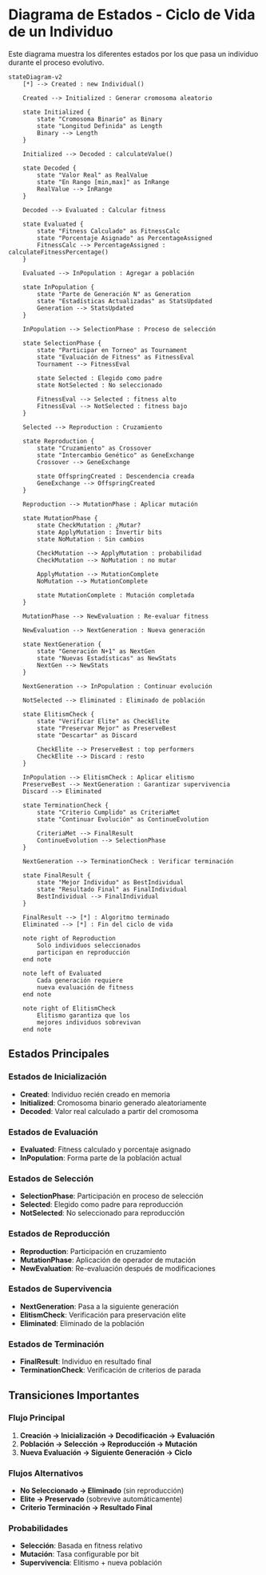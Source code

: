 # Diagrama de Estados - Ciclo de Vida de un Individuo

Este diagrama muestra los diferentes estados por los que pasa un individuo durante el proceso evolutivo.

```mermaid
stateDiagram-v2
    [*] --> Created : new Individual()
    
    Created --> Initialized : Generar cromosoma aleatorio
    
    state Initialized {
        state "Cromosoma Binario" as Binary
        state "Longitud Definida" as Length
        Binary --> Length
    }
    
    Initialized --> Decoded : calculateValue()
    
    state Decoded {
        state "Valor Real" as RealValue
        state "En Rango [min,max]" as InRange
        RealValue --> InRange
    }
    
    Decoded --> Evaluated : Calcular fitness
    
    state Evaluated {
        state "Fitness Calculado" as FitnessCalc
        state "Porcentaje Asignado" as PercentageAssigned
        FitnessCalc --> PercentageAssigned : calculateFitnessPercentage()
    }
    
    Evaluated --> InPopulation : Agregar a población
    
    state InPopulation {
        state "Parte de Generación N" as Generation
        state "Estadísticas Actualizadas" as StatsUpdated
        Generation --> StatsUpdated
    }
    
    InPopulation --> SelectionPhase : Proceso de selección
    
    state SelectionPhase {
        state "Participar en Torneo" as Tournament
        state "Evaluación de Fitness" as FitnessEval
        Tournament --> FitnessEval
        
        state Selected : Elegido como padre
        state NotSelected : No seleccionado
        
        FitnessEval --> Selected : fitness alto
        FitnessEval --> NotSelected : fitness bajo
    }
    
    Selected --> Reproduction : Cruzamiento
    
    state Reproduction {
        state "Cruzamiento" as Crossover
        state "Intercambio Genético" as GeneExchange
        Crossover --> GeneExchange
        
        state OffspringCreated : Descendencia creada
        GeneExchange --> OffspringCreated
    }
    
    Reproduction --> MutationPhase : Aplicar mutación
    
    state MutationPhase {
        state CheckMutation : ¿Mutar?
        state ApplyMutation : Invertir bits
        state NoMutation : Sin cambios
        
        CheckMutation --> ApplyMutation : probabilidad
        CheckMutation --> NoMutation : no mutar
        
        ApplyMutation --> MutationComplete
        NoMutation --> MutationComplete
        
        state MutationComplete : Mutación completada
    }
    
    MutationPhase --> NewEvaluation : Re-evaluar fitness
    
    NewEvaluation --> NextGeneration : Nueva generación
    
    state NextGeneration {
        state "Generación N+1" as NextGen
        state "Nuevas Estadísticas" as NewStats
        NextGen --> NewStats
    }
    
    NextGeneration --> InPopulation : Continuar evolución
    
    NotSelected --> Eliminated : Eliminado de población
    
    state ElitismCheck {
        state "Verificar Elite" as CheckElite
        state "Preservar Mejor" as PreserveBest
        state "Descartar" as Discard
        
        CheckElite --> PreserveBest : top performers
        CheckElite --> Discard : resto
    }
    
    InPopulation --> ElitismCheck : Aplicar elitismo
    PreserveBest --> NextGeneration : Garantizar supervivencia
    Discard --> Eliminated
    
    state TerminationCheck {
        state "Criterio Cumplido" as CriteriaMet
        state "Continuar Evolución" as ContinueEvolution
        
        CriteriaMet --> FinalResult
        ContinueEvolution --> SelectionPhase
    }
    
    NextGeneration --> TerminationCheck : Verificar terminación
    
    state FinalResult {
        state "Mejor Individuo" as BestIndividual
        state "Resultado Final" as FinalIndividual
        BestIndividual --> FinalIndividual
    }
    
    FinalResult --> [*] : Algoritmo terminado
    Eliminated --> [*] : Fin del ciclo de vida
    
    note right of Reproduction
        Solo individuos seleccionados
        participan en reproducción
    end note
    
    note left of Evaluated
        Cada generación requiere
        nueva evaluación de fitness
    end note
    
    note right of ElitismCheck
        Elitismo garantiza que los
        mejores individuos sobrevivan
    end note
```

## Estados Principales

### Estados de Inicialización
- **Created**: Individuo recién creado en memoria
- **Initialized**: Cromosoma binario generado aleatoriamente
- **Decoded**: Valor real calculado a partir del cromosoma

### Estados de Evaluación
- **Evaluated**: Fitness calculado y porcentaje asignado
- **InPopulation**: Forma parte de la población actual

### Estados de Selección
- **SelectionPhase**: Participación en proceso de selección
- **Selected**: Elegido como padre para reproducción
- **NotSelected**: No seleccionado para reproducción

### Estados de Reproducción
- **Reproduction**: Participación en cruzamiento
- **MutationPhase**: Aplicación de operador de mutación
- **NewEvaluation**: Re-evaluación después de modificaciones

### Estados de Supervivencia
- **NextGeneration**: Pasa a la siguiente generación
- **ElitismCheck**: Verificación para preservación elite
- **Eliminated**: Eliminado de la población

### Estados de Terminación
- **FinalResult**: Individuo en resultado final
- **TerminationCheck**: Verificación de criterios de parada

## Transiciones Importantes

### Flujo Principal
1. **Creación → Inicialización → Decodificación → Evaluación**
2. **Población → Selección → Reproducción → Mutación**
3. **Nueva Evaluación → Siguiente Generación → Ciclo**

### Flujos Alternativos
- **No Seleccionado → Eliminado** (sin reproducción)
- **Elite → Preservado** (sobrevive automáticamente)
- **Criterio Terminación → Resultado Final**

### Probabilidades
- **Selección**: Basada en fitness relativo
- **Mutación**: Tasa configurable por bit
- **Supervivencia**: Elitismo + nueva población